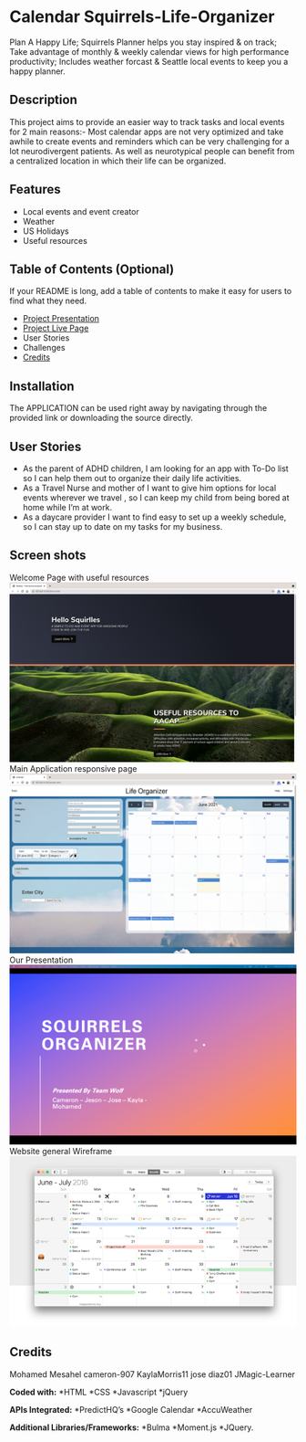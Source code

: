 # Calendar Squirrels-Life-Organizer
Plan A Happy Life; Squirrels Planner helps you stay inspired & on track; Take advantage of monthly & weekly calendar views for high performance productivity; Includes weather forcast & Seattle local events to keep you a happy planner.

## Description
This project aims to provide an easier way to track tasks and local events for 2 main reasons:-
Most calendar apps are not very optimized and take awhile to create events and reminders which can be very challenging for a lot neurodivergent patients.
As well as neurotypical people can benefit from a centralized location in which their life can be organized.

## Features
- Local events and event creator
- Weather
- US Holidays
- Useful resources

## Table of Contents (Optional)
If your README is long, add a table of contents to make it easy for users to find what they need.
- [Project Presentation]()
- [Project Live Page]()
- User Stories
- Challenges
- [Credits](#credits)

## Installation
 The APPLICATION can be used right away by navigating through the provided link or downloading the source directly.

## User Stories
- As the parent of  ADHD children, I am looking for an app  with To-Do list so I can help them out to organize their daily life activities.
- As a Travel Nurse and mother of I want to give him options for local events wherever we travel , so I can keep my child from being bored at home while I’m at work.
- As a daycare provider I want to find easy to set up a weekly schedule, so I can stay up to date on my tasks for my business.



## Screen shots
Welcome Page with useful resources
![Welcome Page](/assets/images/Welcome.png)
Main Application responsive page
![Appllication Page](/assets/images/Main.png)
Our Presentation
![Presentation Page](/assets/images/Team.png)
Website general Wireframe
![Wireframe Page](/assets/images/Wireframe.png)

## Credits
Mohamed Mesahel
cameron-907
KaylaMorris11
jose diaz01
JMagic-Learner

**Coded with:**
   *HTML
   *CSS
   *Javascript
   *jQuery 

**APIs Integrated:**
   *PredictHQ’s
   *Google Calendar
   *AccuWeather

**Additional Libraries/Frameworks:**
   *Bulma
   *Moment.js
   *JQuery.
